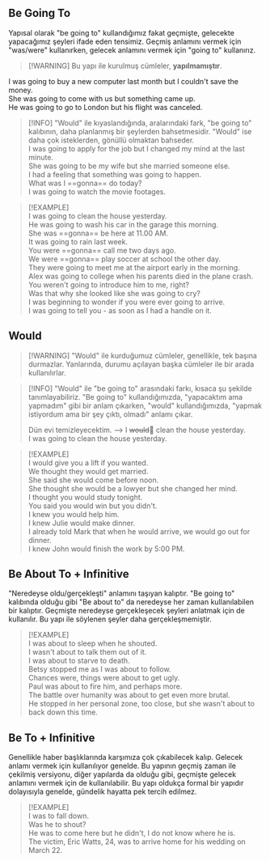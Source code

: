 ## Be Going To  
Yapısal olarak "be going to" kullandığımız fakat geçmişte, gelecekte yapacağımız şeyleri ifade eden tensimiz. Geçmiş anlamını vermek için "was/were" kullanırken, gelecek anlamını vermek için "going to" kullanırız.  

> [!WARNING] Bu yapı ile kurulmuş cümleler, **yapılmamıştır**.  

I was going to buy a new computer last month but I couldn't save the money.  
She was going to come with us but something came up.  
He was going to go to London but his flight was canceled.  

> [!INFO] "Would" ile kıyaslandığında, aralarındaki fark, "be going to" kalıbının, daha planlanmış bir şeylerden bahsetmesidir. "Would"  ise daha çok isteklerden, gönüllü olmaktan bahseder.  
> I was going to apply for the job but I changed my mind at the last minute.  
> She was going to be my wife but she married someone else.  
> I had a feeling that something was going to happen.  
> What was I ==gonna== do today?  
> I was going to watch the movie footages.  

> [!EXAMPLE]  
> I was going to clean the house yesterday.  
> He was going to wash his car in the garage this morning.  
> She was ==gonna== be here at 11.00 AM.  
> It was going to rain last week.  
> You were ==gonna== call me two days ago.  
> We were ==gonna== play soccer at school the other day.  
> They were going to meet me at the airport early in the morning.  
> Alex was going to college when his parents died in the plane crash.  
> You weren't going to introduce him to me, right?  
> Was that why she looked like she was going to cry?  
> I was beginning to wonder if you were ever going to arrive.  
> I was going to tell you - as soon as I had a handle on it.  

## Would  

> [!WARNING]  "Would" ile kurduğumuz cümleler, genellikle, tek başına durmazlar. Yanlarında, durumu açılayan başka cümleler ile bir arada kullanılırlar.  

> [!INFO] "Would" ile "be going to" arasındaki farkı, kısaca şu şekilde tanımlayabiliriz. "Be going to" kullandığımızda, "yapacaktım ama yapmadım" gibi bir anlam çıkarken, "would" kullandığımızda, "yapmak istiyordum ama bir şey çıktı, olmadı" anlamı çıkar.  
>  
> Dün evi temizleyecektim. --> I ~~would~~🚫 clean the house yesterday.  
> I was going to clean the house yesterday.  

> [!EXAMPLE]  
> I would give you a lift if you wanted.  
> We thought they would get married.  
> She said she would come before noon.  
> She thought she would be a lowyer but she changed her mind.  
> I thought you would study tonight.  
> You said you would win but you didn't.  
> I knew you would help him.  
> I knew Julie would make dinner.  
> I already told Mark that when he would arrive, we would go out for dinner.  
> I knew John would finish the work by 5:00 PM.  

## Be About To + Infinitive  
"Neredeyse oldu/gerçekleşti" anlamını taşıyan kalıptır. "Be going to" kalıbında olduğu gibi "Be about to" da neredeyse her zaman kullanılabilen bir kalıptır. Geçmişte neredeyse gerçekleşecek şeyleri anlatmak için de kullanılır. Bu yapı ile söylenen şeyler daha gerçekleşmemiştir.  

> [!EXAMPLE]  
> I was about to sleep when he shouted.  
> I wasn't about to talk them out of it.  
> I was  about to starve to death.  
> Betsy stopped me as I was about to follow.  
> Chances were, things were about to get ugly.  
> Paul was about to fire him, and perhaps more.  
> The battle over humanity was about to get even more brutal.  
> He stopped in her personal zone, too close, but she wasn't about to back down this time.  

## Be To + Infinitive  
Genellikle haber başlıklarında karşımıza çok çıkabilecek kalıp. Gelecek anlamı vermek için kullanılıyor genelde. Bu yapının geçmiş zaman ile çekilmiş versiyonu, diğer yapılarda da olduğu gibi, geçmişte gelecek anlamını vermek için de kullanılabilir. Bu yapı oldukça formal bir yapıdır dolayısıyla genelde, gündelik hayatta pek tercih edilmez.  

> [!EXAMPLE]  
> I was to fall down.  
> Was he to shout?  
> He was to come here but he didn't, I do not know where he is.  
> The victim, Eric Watts, 24, was to arrive home for his wedding on March 22.  

